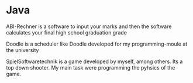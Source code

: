 # Java

ABI-Rechner
is a software to input your marks and then the software calculates your final high school graduation grade

Doodle
is a scheduler like Doodle developed for my programming-moule at the university

SpielSoftwaretechnik
is a game developed by myself, among others. Its a top down shooter. My main task were programming the pyhsics of the game.
